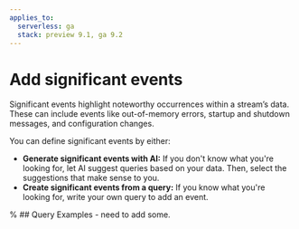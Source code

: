 ```yaml
---
applies_to:
  serverless: ga
  stack: preview 9.1, ga 9.2
---
```


# Add significant events

Significant events highlight noteworthy occurrences within a stream’s data. These can include events like out-of-memory errors, startup and shutdown messages, and configuration changes.

You can define significant events by either:

- **Generate significant events with AI:** If you don't know what you're looking for, let AI suggest queries based on your data. Then, select the suggestions that make sense to you.
- **Create significant events from a query:** If you know what you're looking for, write your own query to add an event.

% ## Query Examples - need to add some.
